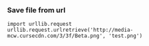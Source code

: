 ### Save file from url
```
import urllib.request
urllib.request.urlretrieve('http://media-mcw.cursecdn.com/3/3f/Beta.png', 'test.png')
```
